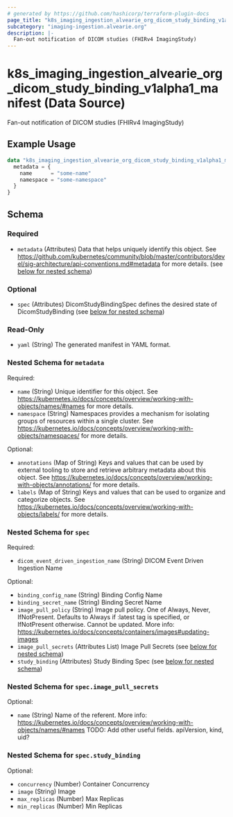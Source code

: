 ```yaml
---
# generated by https://github.com/hashicorp/terraform-plugin-docs
page_title: "k8s_imaging_ingestion_alvearie_org_dicom_study_binding_v1alpha1_manifest Data Source - terraform-provider-k8s"
subcategory: "imaging-ingestion.alvearie.org"
description: |-
  Fan-out notification of DICOM studies (FHIRv4 ImagingStudy)
---
```


# k8s_imaging_ingestion_alvearie_org_dicom_study_binding_v1alpha1_manifest (Data Source)

Fan-out notification of DICOM studies (FHIRv4 ImagingStudy)

## Example Usage

```terraform
data "k8s_imaging_ingestion_alvearie_org_dicom_study_binding_v1alpha1_manifest" "example" {
  metadata = {
    name      = "some-name"
    namespace = "some-namespace"
  }
}
```

<!-- schema generated by tfplugindocs -->
## Schema

### Required

- `metadata` (Attributes) Data that helps uniquely identify this object. See https://github.com/kubernetes/community/blob/master/contributors/devel/sig-architecture/api-conventions.md#metadata for more details. (see [below for nested schema](#nestedatt--metadata))

### Optional

- `spec` (Attributes) DicomStudyBindingSpec defines the desired state of DicomStudyBinding (see [below for nested schema](#nestedatt--spec))

### Read-Only

- `yaml` (String) The generated manifest in YAML format.

<a id="nestedatt--metadata"></a>
### Nested Schema for `metadata`

Required:

- `name` (String) Unique identifier for this object. See https://kubernetes.io/docs/concepts/overview/working-with-objects/names/#names for more details.
- `namespace` (String) Namespaces provides a mechanism for isolating groups of resources within a single cluster. See https://kubernetes.io/docs/concepts/overview/working-with-objects/namespaces/ for more details.

Optional:

- `annotations` (Map of String) Keys and values that can be used by external tooling to store and retrieve arbitrary metadata about this object. See https://kubernetes.io/docs/concepts/overview/working-with-objects/annotations/ for more details.
- `labels` (Map of String) Keys and values that can be used to organize and categorize objects. See https://kubernetes.io/docs/concepts/overview/working-with-objects/labels/ for more details.


<a id="nestedatt--spec"></a>
### Nested Schema for `spec`

Required:

- `dicom_event_driven_ingestion_name` (String) DICOM Event Driven Ingestion Name

Optional:

- `binding_config_name` (String) Binding Config Name
- `binding_secret_name` (String) Binding Secret Name
- `image_pull_policy` (String) Image pull policy. One of Always, Never, IfNotPresent. Defaults to Always if :latest tag is specified, or IfNotPresent otherwise. Cannot be updated. More info: https://kubernetes.io/docs/concepts/containers/images#updating-images
- `image_pull_secrets` (Attributes List) Image Pull Secrets (see [below for nested schema](#nestedatt--spec--image_pull_secrets))
- `study_binding` (Attributes) Study Binding Spec (see [below for nested schema](#nestedatt--spec--study_binding))

<a id="nestedatt--spec--image_pull_secrets"></a>
### Nested Schema for `spec.image_pull_secrets`

Optional:

- `name` (String) Name of the referent. More info: https://kubernetes.io/docs/concepts/overview/working-with-objects/names/#names TODO: Add other useful fields. apiVersion, kind, uid?


<a id="nestedatt--spec--study_binding"></a>
### Nested Schema for `spec.study_binding`

Optional:

- `concurrency` (Number) Container Concurrency
- `image` (String) Image
- `max_replicas` (Number) Max Replicas
- `min_replicas` (Number) Min Replicas
